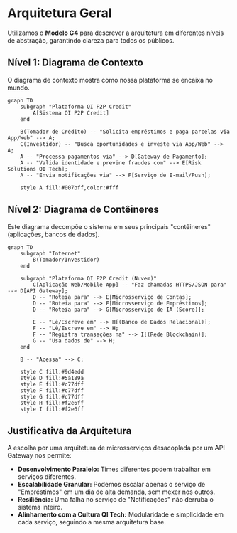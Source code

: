 # Arquitetura Geral

Utilizamos o **Modelo C4** para descrever a arquitetura em diferentes níveis de abstração, garantindo clareza para todos os públicos.

## Nível 1: Diagrama de Contexto

O diagrama de contexto mostra como nossa plataforma se encaixa no mundo.

```mermaid
graph TD
    subgraph "Plataforma QI P2P Credit"
        A[Sistema QI P2P Credit]
    end

    B(Tomador de Crédito) -- "Solicita empréstimos e paga parcelas via App/Web" --> A;
    C(Investidor) -- "Busca oportunidades e investe via App/Web" --> A;
    A -- "Processa pagamentos via" --> D[Gateway de Pagamento];
    A -- "Valida identidade e previne fraudes com" --> E[Risk Solutions QI Tech];
    A -- "Envia notificações via" --> F[Serviço de E-mail/Push];

    style A fill:#007bff,color:#fff
```

## Nível 2: Diagrama de Contêineres

Este diagrama decompõe o sistema em seus principais "contêineres" (aplicações, bancos de dados).

```mermaid
graph TD
    subgraph "Internet"
        B(Tomador/Investidor)
    end

    subgraph "Plataforma QI P2P Credit (Nuvem)"
        C[Aplicação Web/Mobile App] -- "Faz chamadas HTTPS/JSON para" --> D[API Gateway];
        D -- "Roteia para" --> E[Microsserviço de Contas];
        D -- "Roteia para" --> F[Microsserviço de Empréstimos];
        D -- "Roteia para" --> G[Microsserviço de IA (Score)];
        
        E -- "Lê/Escreve em" --> H[(Banco de Dados Relacional)];
        F -- "Lê/Escreve em" --> H;
        F -- "Registra transações na" --> I[(Rede Blockchain)];
        G -- "Usa dados de" --> H;
    end

    B -- "Acessa" --> C;

    style C fill:#9d4edd
    style D fill:#5a189a
    style E fill:#c77dff
    style F fill:#c77dff
    style G fill:#c77dff
    style H fill:#f2e6ff
    style I fill:#f2e6ff
```

## Justificativa da Arquitetura

A escolha por uma arquitetura de microsserviços desacoplada por um API Gateway nos permite:
-   **Desenvolvimento Paralelo:** Times diferentes podem trabalhar em serviços diferentes.
-   **Escalabilidade Granular:** Podemos escalar apenas o serviço de "Empréstimos" em um dia de alta demanda, sem mexer nos outros.
-   **Resiliência:** Uma falha no serviço de "Notificações" não derruba o sistema inteiro.
-   **Alinhamento com a Cultura QI Tech:** Modularidade e simplicidade em cada serviço, seguindo a mesma arquitetura base.
